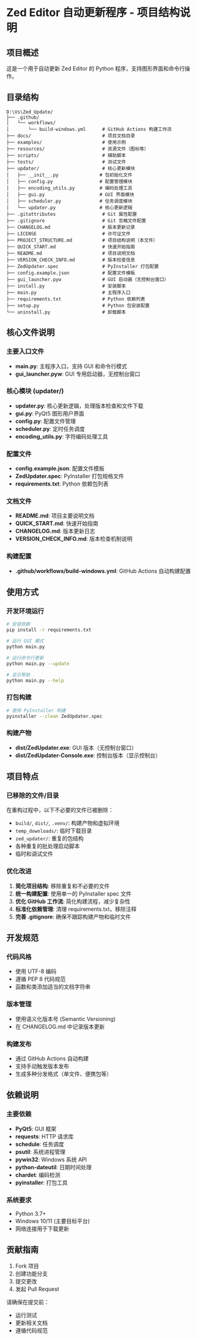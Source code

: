 # Zed Editor 自动更新程序 - 项目结构说明

## 项目概述

这是一个用于自动更新 Zed Editor 的 Python 程序，支持图形界面和命令行操作。

## 目录结构

```
D:\Vs\Zed_Update/
├── .github/
│   └── workflows/
│       └── build-windows.yml      # GitHub Actions 构建工作流
├── docs/                          # 项目文档目录
├── examples/                      # 使用示例
├── resources/                     # 资源文件（图标等）
├── scripts/                       # 辅助脚本
├── tests/                         # 测试文件
├── updater/                       # 核心更新模块
│   ├── __init__.py               # 包初始化文件
│   ├── config.py                 # 配置管理模块
│   ├── encoding_utils.py         # 编码处理工具
│   ├── gui.py                    # GUI 界面模块
│   ├── scheduler.py              # 任务调度模块
│   └── updater.py                # 核心更新逻辑
├── .gitattributes                 # Git 属性配置
├── .gitignore                     # Git 忽略文件配置
├── CHANGELOG.md                   # 版本更新记录
├── LICENSE                        # 许可证文件
├── PROJECT_STRUCTURE.md           # 项目结构说明（本文件）
├── QUICK_START.md                 # 快速开始指南
├── README.md                      # 项目说明文档
├── VERSION_CHECK_INFO.md          # 版本检查信息
├── ZedUpdater.spec                # PyInstaller 打包配置
├── config.example.json            # 配置文件模板
├── gui_launcher.pyw               # GUI 启动器（无控制台窗口）
├── install.py                     # 安装脚本
├── main.py                        # 主程序入口
├── requirements.txt               # Python 依赖列表
├── setup.py                       # Python 包安装配置
└── uninstall.py                   # 卸载脚本
```

## 核心文件说明

### 主要入口文件
- **main.py**: 主程序入口，支持 GUI 和命令行模式
- **gui_launcher.pyw**: GUI 专用启动器，无控制台窗口

### 核心模块 (updater/)
- **updater.py**: 核心更新逻辑，处理版本检查和文件下载
- **gui.py**: PyQt5 图形用户界面
- **config.py**: 配置文件管理
- **scheduler.py**: 定时任务调度
- **encoding_utils.py**: 字符编码处理工具

### 配置文件
- **config.example.json**: 配置文件模板
- **ZedUpdater.spec**: PyInstaller 打包规格文件
- **requirements.txt**: Python 依赖包列表

### 文档文件
- **README.md**: 项目主要说明文档
- **QUICK_START.md**: 快速开始指南
- **CHANGELOG.md**: 版本更新日志
- **VERSION_CHECK_INFO.md**: 版本检查机制说明

### 构建配置
- **.github/workflows/build-windows.yml**: GitHub Actions 自动构建配置

## 使用方式

### 开发环境运行
```bash
# 安装依赖
pip install -r requirements.txt

# 运行 GUI 模式
python main.py

# 运行命令行更新
python main.py --update

# 显示帮助
python main.py --help
```

### 打包构建
```bash
# 使用 PyInstaller 构建
pyinstaller --clean ZedUpdater.spec
```

### 构建产物
- **dist/ZedUpdater.exe**: GUI 版本（无控制台窗口）
- **dist/ZedUpdater-Console.exe**: 控制台版本（显示控制台）

## 项目特点

### 已移除的文件/目录
在重构过程中，以下不必要的文件已被删除：
- `build/`, `dist/`, `.venv/`: 构建产物和虚拟环境
- `temp_downloads/`: 临时下载目录
- `zed_updater/`: 重复的包结构
- 各种重复的批处理启动脚本
- 临时和调试文件

### 优化改进
1. **简化项目结构**: 移除重复和不必要的文件
2. **统一构建配置**: 使用单一的 PyInstaller spec 文件
3. **优化 GitHub 工作流**: 简化构建流程，减少复杂性
4. **标准化依赖管理**: 清理 requirements.txt，移除注释
5. **完善 .gitignore**: 确保不跟踪构建产物和临时文件

## 开发规范

### 代码风格
- 使用 UTF-8 编码
- 遵循 PEP 8 代码规范
- 函数和类添加适当的文档字符串

### 版本管理
- 使用语义化版本号 (Semantic Versioning)
- 在 CHANGELOG.md 中记录版本更新

### 构建发布
- 通过 GitHub Actions 自动构建
- 支持手动触发版本发布
- 生成多种分发格式（单文件、便携包等）

## 依赖说明

### 主要依赖
- **PyQt5**: GUI 框架
- **requests**: HTTP 请求库
- **schedule**: 任务调度
- **psutil**: 系统进程管理
- **pywin32**: Windows 系统 API
- **python-dateutil**: 日期时间处理
- **chardet**: 编码检测
- **pyinstaller**: 打包工具

### 系统要求
- Python 3.7+
- Windows 10/11 (主要目标平台)
- 网络连接用于下载更新

## 贡献指南

1. Fork 项目
2. 创建功能分支
3. 提交更改
4. 发起 Pull Request

请确保在提交前：
- 运行测试
- 更新相关文档
- 遵循代码规范